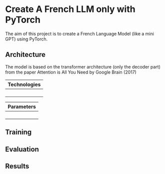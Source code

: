 # Create A French LLM only with PyTorch

The aim of this project is to create a French Language Model (like a mini GPT) using PyTorch.


## Architecture

The model is based on the transformer architecture (only the decoder part) from the paper Attention is All You Need by Google Brain (2017)

| Technologies   | 
|----------------|
|       |
|         |
|      |
| |

| Parameters     | 
|----------------|
|      |
|         |
|       |
| |



## Training

## Evaluation

## Results

## 
